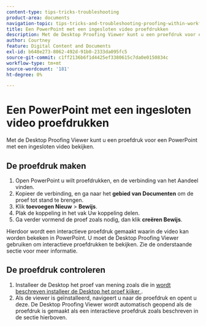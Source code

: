 ```yaml
---
content-type: tips-tricks-troubleshooting
product-area: documents
navigation-topic: tips-tricks-and-troubleshooting-proofing-within-workfront
title: Een PowerPoint met een ingesloten video proefdrukken
description: Met de Desktop Proofing Viewer kunt u een proefdruk voor een PowerPoint met een ingesloten video bekijken.
author: Courtney
feature: Digital Content and Documents
exl-id: b648e273-8062-492d-91b0-2333da095fc5
source-git-commit: c1ff2136b6f1d4425ef3380615c7da0e0150834c
workflow-type: tm+mt
source-wordcount: '181'
ht-degree: 0%

---
```


# Een PowerPoint met een ingesloten video proefdrukken

Met de Desktop Proofing Viewer kunt u een proefdruk voor een PowerPoint met een ingesloten video bekijken.

## De proefdruk maken

1. Open PowerPoint u wilt proefdrukken, en de verbinding van het Aandeel vinden.
1. Kopieer de verbinding, en ga naar het **gebied van Documenten** om de proef tot stand te brengen.
1. Klik **toevoegen Nieuw** > **Bewijs**.
1. Plak de koppeling in het vak Uw koppeling delen.
1. Ga verder vormend de proef zoals nodig, dan klik **creëren Bewijs**.

Hierdoor wordt een interactieve proefdruk gemaakt waarin de video kan worden bekeken in PowerPoint. U moet de Desktop Proofing Viewer gebruiken om interactieve proefdrukken te bekijken. Zie de onderstaande sectie voor meer informatie.

## De proefdruk controleren

1. Installeer de Desktop het proef van mening zoals die in [&#x200B; wordt beschreven installeer de Desktop het proef kijker &#x200B;](/help/quicksilver/review-and-approve-work/proofing/use-the-desktop-proofing-viewer/installing-desktop-proofing-viewer.md).
1. Als de viewer is geïnstalleerd, navigeert u naar de proefdruk en opent u deze. De Desktop Proofing Viewer wordt automatisch geopend als de proefdruk is gemaakt als een interactieve proefdruk zoals beschreven in de sectie hierboven.
